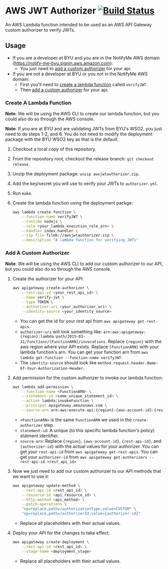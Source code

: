 # AWS JWT Authorizer [![Build Status](https://circleci.com/gh/byu-oit-appdev/aws-jwt-auth.svg?style=shield)](https://circleci.com/gh/byu-oit-appdev/aws-jwt-auth)

An AWS Lambda function intended to be used as an AWS API Gateway custom authorizer to verify JWTs.

## Usage

- If you are a developer at BYU and you are in the NotifyMe AWS domain (https://notify-me-byu.signin.aws.amazon.com):
    + You just need to [add a custom authorizer](#add-a-custom-authorizer) for your api.
- If you are not a developer at BYU or you not in the NotifyMe AWS domain:
    + First you'll need to [create a lambda function](#create-a-lambda-function) called `verifyJWT`.
    + Then [add a custom authorizer](#add-a-custom-authorizer) for your api.

### Create A Lambda Function

**Note**: We will be using the AWS CLI to create our lambda function, but you could also do so through the AWS console.

**Note**: If you are at BYU and are validating JWTs from BYU's WSO2, you just need to do steps 1-2, and 6. You do not need to modify the deployment package with the BYU WSO2 key as that is the default.

1. Checkout a local copy of this repository.
2. From the repository root, checkout the release branch: `git checkout release`.
3. Unzip the deployment package: `unzip awsjwtauthorizer.zip`.
4. Add the key/secret you will use to verify your JWTs to `authorizer.yml`.
5. Run `make`.
6. Create the lambda function using the deployment packge:

    ```bash
    aws lambda create-function \
        --function-name verifyJWT \
        --runtime nodejs \
        --role <your_lambda_execution_role_arn> \
        --handler index.handler \
        --zip-file fileb://awsjwtauthorizer.zip \
        --description "A lambda function for verifying JWTs"
    ```

### Add A Custom Authorizer

**Note**: We will be using the AWS CLI to add our custom authorizer to our API, but you could also do so through the AWS console.

1. Create the authorizer for your API:

    ```bash
    aws apigateway create-authorizer \
        --rest-api-id <your_rest_api_id> \
        --name verify-jwt \
        --type TOKEN \
        --authorizer-uri <your_authorizer_uri> \
        --identity-source <your_identity_source>
    ```

    + You can get the id for your rest api from `aws apigateway get-rest-apis`.
    + `authorizer-uri` will look something like: `arn:aws:apigateway:{region}:lambda:path/2015-03-31/functions/[FunctionARN]/invocations`. Replace `{region}` with the aws region where your API exists. Replace `[FunctionARN]` with your lambda function's arn. You can get your function arn from `aws lambda get-function --function-name verifyJWT`.
    + The `identity-source` should look like `method.request.header.Name-Of-Your-Authorization-Header`.

2. Add permission for the custom authorizer to invoke our lambda function:

    ```bash
    aws lambda add-permission \
        --function-name <FunctionARN> \
        --statement-id <some_unique_statement_id> \
        --action lambda:invokeFunction \
        --principal apigateway.amazonaws.com \
        --source-arn arn:aws:execute-api:{region}:{aws-account-id}:{rest-api-id}/authorizers/{authorizer-id}
    ```

    + `<FunctionARN>` is the same `FunctionARN` we used in the `create-authorizer` step.
    + `statement-id`: A unique (to this specific lambda function's policy) statment identifier.
    + `source-arn`: Replace `{region}`, `{aws-account-id}`, `{rest-api-id}`, and `{authorizer-id}` with the actual values for your authorizer. You can get your `rest-api-id` from `aws apigateway get-rest-apis`. You can get your `authorizer-id` from `aws apigateway get-authorizers --rest-api-id <rest_api_id>`

3. Now we just need to add our custom authorizer to our API methods that we want to use it:

    ```bash
    aws apigateway update-method \
        --rest-api-id <rest_api_id> \
        --resource-id <api_resource_id> \
        --http-method <api_method> \
        --patch-operations \
        "op=replace,path=/authorizationType,value=CUSTOM" \
        "op=replace,path=/authorizerId,value={authorizer-id}"
    ```

    + Replace all placeholders with their actual values.

4. Deploy your API for the changes to take effect:

    ```bash
    aws apigateway create-deployment \
        --rest-api-id <rest_api_id> \
        --stage-name <deployment_stage>
    ```

    + Replace all placeholders with their actual values.
